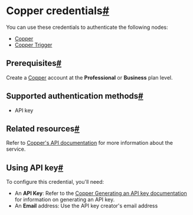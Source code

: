 [](https://github.com/n8n-io/n8n-docs/edit/main/docs/integrations/builtin/credentials/copper.md "Edit this page")

# Copper credentials[#](#copper-credentials "Permanent link")

You can use these credentials to authenticate the following nodes:

*   [Copper](../../app-nodes/n8n-nodes-base.copper/)
*   [Copper Trigger](../../trigger-nodes/n8n-nodes-base.coppertrigger/)

## Prerequisites[#](#prerequisites "Permanent link")

Create a [Copper](https://www.copper.com/) account at the **Professional** or **Business** plan level.

## Supported authentication methods[#](#supported-authentication-methods "Permanent link")

*   API key

## Related resources[#](#related-resources "Permanent link")

Refer to [Copper's API documentation](https://developer.copper.com/) for more information about the service.

## Using API key[#](#using-api-key "Permanent link")

To configure this credential, you'll need:

*   An **API Key**: Refer to the [Copper Generating an API key documentation](https://support.copper.com/en/articles/8823347-generating-an-api-key) for information on generating an API key.
*   An **Email** address: Use the API key creator's email address